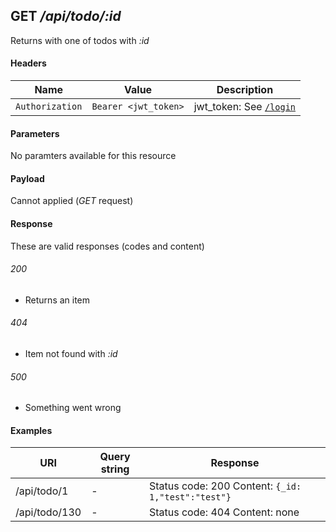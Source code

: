 ## **GET** _/api/todo/:id_

Returns with one of todos with _:id_

#### Headers

Name | Value | Description
--- | --- | ---
`Authorization` | `Bearer <jwt_token>` | jwt_token: See [`/login`](https://github.com/gergogy/pwa-workshop-api/blob/master/docs/endpoints/post/login.md)

#### Parameters

No paramters available for this resource

#### Payload

Cannot applied (*GET* request)

#### Response

These are valid responses (codes and content)

###### 200
- Returns an item

###### 404
- Item not found with _:id_

###### 500
- Something went wrong

#### Examples

URI | Query string | Response
--- | --- | ---
/api/todo/1 | - | Status code: 200 Content: `{_id: 1,"test":"test"}`
/api/todo/130 | - | Status code: 404 Content: none

